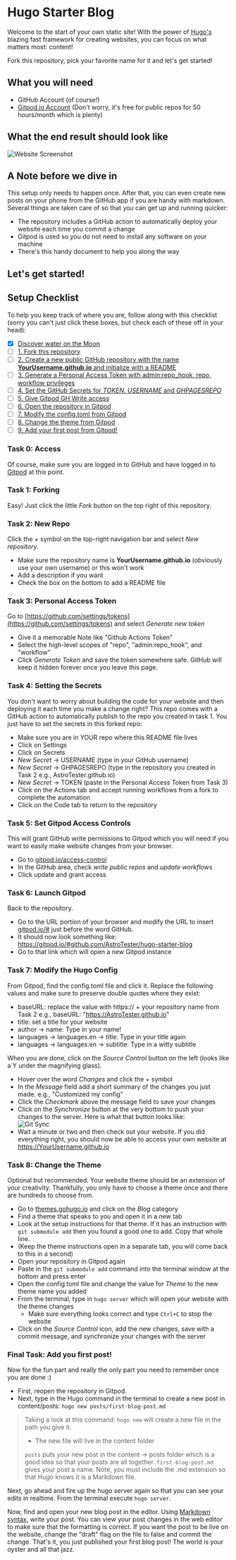 # Hugo Starter Blog
Welcome to the start of your own static site! With the power of [Hugo's](https://gohugo.io) blazing fast framework for creating websites, you can focus on what matters most: content!  

Fork this repository, pick your favorite name for it and let's get started!

## What you will need

- GitHub Account (of course!)
- [Gitpod.io Account](https://gitpod.io) (Don't worry, it's free for public repos for 50 hours/month which is plenty)

## What the end result should look like 
![Website Screenshot](website.png)   

## A Note before we dive in
This setup only needs to happen once. After that, you can even create new posts on your phone from the GitHub app if you are handy with markdown. Several things are taken care of so that you can get up and running quicker:
- The repository includes a GitHub action to automatically deploy your website each time you commit a change
- Gitpod is used so you do not need to install any software on your machine
- There's this handy document to help you along the way   

Let's get started!
---   

## Setup Checklist
To help you keep track of where you are, follow along with this checklist (sorry you can't just click these boxes, but check each of these off in your head):

- [x] [Discover water on the Moon](https://www.usatoday.com/story/news/nation/2020/10/26/nasa-announce-an-exciting-new-discovery-moon-monday/6039412002/)
- [ ] [1. Fork this repository](#task-0-access)
- [ ] [2. Create a new public GitHub repository with the name **YourUsername.github.io** and initialize with a README](#task-2-new-repo)
- [ ] [3. Generate a Personal Access Token with admin:repo_hook, repo, workflow privileges](#task-3-personal-access-token)
- [ ] [4. Set the GitHub Secrets for *TOKEN*, *USERNAME* and *GHPAGESREPO*](#task-4-setting-the-secrets)
- [ ] [5. Give Gitpod GH Write access](#task-5-set-gitpod-access-controls)
- [ ] [6. Open the repository in Gitpod](#task-6-launch-gitpod)
- [ ] [7. Modify the config.toml from Gitpod](#task-7-modify-the-hugo-config)
- [ ] [8. Change the theme from Gitpod](#task-8-change-the-theme)
- [ ] [9. Add your first post from Gitpod!](#final-task-add-you-first-post)

### Task 0: Access
Of course, make sure you are logged in to GitHub and have logged in to [Gitpod](https://gitpod.io) at this point.   
   
### Task 1: Forking
Easy! Just click the little *Fork* button on the top right of this repository.   

### Task 2: New Repo
Click the *+* symbol on the top-right navigation bar and select *New repository*.  
- Make sure the repository name is **YourUsername.github.io** (obviously use your own username) or this won't work  
- Add a description if you want  
- Check the box on the bottom to add a README file  

### Task 3: Personal Access Token
Go to [https://github.com/settings/tokens](https://github.com/settings/tokens) and select *Generate new token*
- Give it a memorable Note like "Github Actions Token"   
- Select the high-level scopes of "repo", "admin:repo_hook", and "workflow"   
- Click *Generate Token* and save the token somewhere safe. GitHub will keep it hidden forever once you leave this page.   

### Task 4: Setting the Secrets
You don't want to worry about building the code for your website and then deploying it each time you make a change right? This repo comes with a GitHub action to automatically publish to the repo you created in task 1. You just have to set the secrets in this forked repo:   
- Make sure you are in YOUR repo where this README file lives
- Click on Settings
- Click on Secrets
- *New Secret* -> USERNAME (type in your GitHub username)
- *New Secret* -> GHPAGESREPO (type in the repository you created in Task 2 e.g., AstroTester.github.io)
- *New Secret* -> TOKEN (paste in the Personal Access Token from Task 3)
- Click on the Actions tab and accept running workflows from a fork to complete the automation
- Click on the Code tab to return to the repository

### Task 5: Set Gitpod Access Controls
This will grant GitHub write permissions to Gitpod which you will need if you want to easily make website changes from your browser.  
- Go to [gitpod.io/access-control](https://gitpod.io/access-control)
- In the GitHub area, check *write public repos* and *update workflows*
- Click update and grant access

### Task 6: Launch Gitpod
Back to the repository. 
- Go to the URL portion of your browser and modify the URL to insert <u>gitpod.io/#</u> just before the word GitHub.
- It should now look something like: https://gitpod.io/#github.com/AstroTester/hugo-starter-blog
- Go to that link which will open a new Gitpod instance

### Task 7: Modify the Hugo Config
From Gitpod, find the config.toml file and click it. Replace the following values and make sure to preserve double quotes where they exist:
- baseURL: replace the value with https:// + your repository name from Task 2 e.g., baseURL: "https://AstroTester.github.io"
- title: set a title for your website
- author -> name: Type in your name!
- languages -> languages.en -> title: Type in your title again
- languages -> languages.en -> subtitle: Type in a witty subtitle

When you are done, click on the *Source Control* button on the left (looks like a Y under the magnifying glass).
- Hover over the word *Changes* and click the + symbol
- In the *Message* field add a short summary of the changes you just made. e.g., "Customized my config"
- Click the *Checkmark* above the message field to save your changes
- Click on the *Synchronize* button at the very bottom to push your changes to the server. Here is what that button looks like:   
![Git Sync](synchronize.png)
- Wait a minute or two and then check out your website. If you did everything right, you should now be able to access your own website at https://YourUsername.github.io

### Task 8: Change the Theme
Optional but recommended. Your website theme should be an extension of your creativity. Thankfully, you only have to choose a theme once and there are hundreds to choose from.  
- Go to [themes.gohugo.io](https://themes.gohugo.io) and click on the *Blog* category
- Find a theme that speaks to you and open it in a new tab
- Look at the setup instructions for that theme. If it has an instruction with `git submodule add` then you found a good one to add. Copy that whole line.
- (Keep the theme instructions open in a separate tab, you will come back to this in a second)
- Open your repository in Gitpod again
- Paste in the `git submodule add` command into the terminal window at the bottom and press enter
- Open the config.toml file and change the value for *Theme* to the new theme name you added
- From the terminal, type in `hugo server` which will open your website with the theme changes
  - Make sure everything looks correct and type `Ctrl+C` to stop the website
- Click on the *Source Control* icon, add the new changes, save with a commit message, and synchronize your changes with the server

### Final Task: Add you first post!
Now for the fun part and really the only part you need to remember once you are done :)   

- First, reopen the repository in Gitpod.  
- Next, type in the Hugo command in the terminal to create a new post in content/posts: `hugo new posts/first-blog-post.md`

> Taking a look at this command: `hugo new` will create a new file in the path you give it.  
> - The new file will live in the content folder  
> 
> `posts` puts your new post in the content -> posts folder which is a good idea so that your posts are all together.
> `first-blog-post.md` gives your post a name. Note, you must include the .md extension so that Hugo knows it is a Markdown file.

Next, go ahead and fire up the hugo server again so that you can see your edits in realtime. From the terminal execute `hugo server`.

Now, find and open your new blog post in the editor. Using [Markdown syntax](https://guides.github.com/pdfs/markdown-cheatsheet-online.pdf), write your post.
You can view your post changes in the web editor to make sure that the formatting is correct.
If you want the post to be live on the website, change the "draft" flag on the file to false and commit the change.
That's it, you just published your first blog post! The world is your oyster and all that jazz.